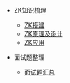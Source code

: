 - ZK知识梳理

  - [ZK搭建](distri/zookeeper/build.md)
  - [ZK原理及设计](distri/zookeeper/design.md)
  - [ZK应用](distri/zookeeper/apply.md)


- 面试题整理

  - [面试题汇总](distri/zookeeper/qa.md)
